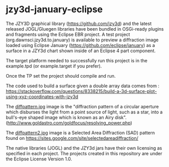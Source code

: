 # jzy3d-january-eclipse
The JZY3D graphical library (https://github.com/jzy3d) and the latest released JOGL/Gluegen libraries have been bundled in OSGi-ready plugins and fragments using the Eclipse EBR project. A test project (org.dawnsci.jzy3d.to.january) is available to preview a diffraction image loaded using Eclipse January (https://github.com/eclipse/january) as a surface in a JZY3d chart shown inside of an Eclipse 4 part component.

The target platform needed to successfully run this project is in the example.tpd (or example.target if you prefer).

Once the TP set the project should compile and run.

The code used to build a surface given a double array data comes from : https://stackoverflow.com/questions/8338215/build-a-3d-surface-plot-using-xyz-coordinates-with-jzy3d

The [diffpattern.jpg](https://github.com/belkassaby/jzy3d-january-eclipse/blob/master/org.dawnsci.january.to.jzy3d/data/diffpattern.jpg) image is the "diffraction pattern of a circular aperture which disburses the light from a point source of light, such as a star, into a bull's-eye shaped image which is known as an Airy disk". (http://www.goldastro.com/goldfocus/resolving_power.php)

The [diffpattern2.jpg](https://github.com/belkassaby/jzy3d-january-eclipse/blob/master/org.dawnsci.january.to.jzy3d/data/diffpattern2.jpg) image  is a Selected Area Diffraction (SAD) pattern found on https://sites.google.com/site/selectedareadiffraction/

The native libraries (JOGL) and the JZY3d jars have their own licensing as specified in each project. The projects created in this repository are under the Eclipse License Version 1.0.

